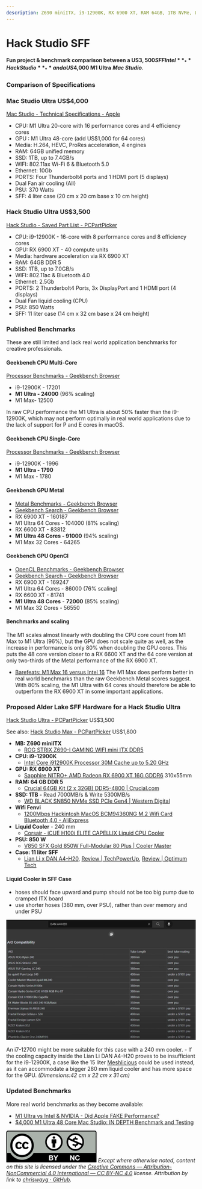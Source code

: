 ```yaml
---
description: Z690 miniITX, i9-12900K, RX 6900 XT, RAM 64GB, 1TB NVMe, Lian Li DAN A4-H20
---
```


# Hack Studio SFF

**Fun project & benchmark comparison between a US$3,500 SFF Intel** _**Hack Studio**_ **and a US$4,000 M1 Ultra** _**Mac Studio**_.

### Comparison of Specifications

### Mac Studio Ultra US$4,000

[Mac Studio - Technical Specifications - Apple](https://www.apple.com/mac-studio/specs/)

* CPU: M1 Ultra 20-core with 16 performance cores and 4 efficiency cores
* GPU : M1 Ultra 48-core (add US$1,000 for 64 cores)
* Media: H.264, HEVC, ProRes acceleration, 4 engines
* RAM: 64GB unified memory
* SSD: 1TB, up to 7.4GB/s
* WIFI: 802.11ax Wi-Fi 6 & Bluetooth 5.0
* Ethernet: 10Gb
* PORTS: Four Thunderbolt4 ports and 1 HDMI port (5 displays)
* Dual Fan air cooling (All)
* PSU: 370 Watts
* SFF: 4 liter case (20 cm x 20 cm base x 10 cm height)

### Hack Studio Ultra US$3,500

[Hack Studio - Saved Part List - PCPartPicker](https://pcpartpicker.com/user/chriswayg/saved/#view=YvRKqs)

* CPU: i9-12900K - 16-core with 8 performance cores and 8 efficiency cores
* GPU: RX 6900 XT - 40 compute units
* Media: hardware acceleration via RX 6900 XT
* RAM: 64GB DDR 5
* SSD: 1TB, up to 7.0GB/s
* WIFI: 802.11ac & Bluetooth 4.0
* Ethernet: 2.5Gb
* PORTS: 2 Thunderbolt4 Ports, 3x DisplayPort and 1 HDMI port (4 displays)
* Dual Fan liquid cooling (CPU)
* PSU: 850 Watts
* SFF: 11 liter case (14 cm x 32 cm base x 24 cm height)

### Published Benchmarks

These are still limited and lack real world application benchmarks for creative professionals.

#### Geekbench CPU Multi-Core

[Processor Benchmarks - Geekbench Browser](https://browser.geekbench.com/processor-benchmarks)

* i9-12900K - 17201
* **M1 Ultra - 24000** (96% scaling)
* M1 Max- 12500

In raw CPU performance the M1 Ultra is about 50% faster than the i9-12900K, which may not perform optimally in real world applications due to the lack of support for P and E cores in macOS.

#### Geekbench CPU Single-Core

[Processor Benchmarks - Geekbench Browser](https://browser.geekbench.com/processor-benchmarks)

* i9-12900K - 1996
* **M1 Ultra - 1790**
* M1 Max - 1780

#### Geekbench GPU Metal

* [Metal Benchmarks - Geekbench Browser](https://browser.geekbench.com/metal-benchmarks)
* [Geekbench Search - Geekbench Browser](https://browser.geekbench.com/search?k=v5\_compute\&page=3\&q=m1+ultra\&utf8=%E2%9C%93)
* RX 6900 XT - 160187
* M1 Ultra 64 Cores - 104000 (81% scaling)
* RX 6600 XT - 83812
* **M1 Ultra 48 Cores - 91000** (94% scaling)
* M1 Max 32 Cores - 64265

#### Geekbench GPU OpenCl

* [OpenCL Benchmarks - Geekbench Browser](https://browser.geekbench.com/opencl-benchmarks)
* [Geekbench Search - Geekbench Browser](https://browser.geekbench.com/search?k=v5\_compute\&page=3\&q=m1+ultra\&utf8=%E2%9C%93)
* RX 6900 XT - 169247
* M1 Ultra 64 Cores - 86000 (76% scaling)
* RX 6600 XT - 81741
* **M1 Ultra 48 Cores** - **72000** (85% scaling)
* M1 Max 32 Cores - 56550

#### Benchmarks and scaling

The M1 scales almost linearly with doubling the CPU core count from M1 Max to M1 Ultra (96%), but the GPU does not scale quite as well, as the increase in performance is only 80% when doubling the GPU cores. This puts the 48 core version closer to a RX 6600 XT and the 64 core version at only two-thirds of the Metal performance of the RX 6900 XT.

* [Barefeats: M1 Max 16 versus Intel 16](https://barefeats.com/m1-max-16-vs-intel-16.html) The M1 Max does perform better in real world benchmarks than the raw Geekbench Metal scores suggest. With 80% scaling, the M1 Ultra with 64 cores should therefore be able to outperform the RX 6900 XT in some important applications.

### Proposed Alder Lake SFF Hardware for a Hack Studio Ultra

[Hack Studio Ultra - PCPartPicker](https://pcpartpicker.com/user/chriswayg/saved/#view=YvRKqs) US$3,500

See also: [Hack Studio Max - PCPartPicker](https://pcpartpicker.com/user/chriswayg/saved/#view=rhvjnQ) US$1,800

* **MB: Z690 miniITX**
  * [ROG STRIX Z690-I GAMING WIFI mini ITX DDR5](https://rog.asus.com/motherboards/rog-strix/rog-strix-z690-i-gaming-wifi-model/)
* **CPU: i9-12900K**
  * [Intel Core i912900K Processor 30M Cache up to 5.20 GHz](https://ark.intel.com/content/www/us/en/ark/products/134599/intel-core-i912900k-processor-30m-cache-up-to-5-20-ghz.html)
* **GPU: RX 6900 XT**
  * [Sapphire NITRO+ AMD Radeon RX 6900 XT 16G GDDR6](https://www.sapphiretech.com/en/consumer/nitro-radeon-rx-6900-xt-16g-gddr6) 310x55mm
* **RAM: 64 GB DDR 5**
  * [Crucial 64GB Kit (2 x 32GB) DDR5-4800 | Crucial.com](https://www.crucial.com/memory/ddr5/ct2k32g48c40u5)
* **SSD: 1TB -** Read 7000MB/s & Write 5300MB/s
  * [WD BLACK SN850 NVMe SSD PCIe Gen4 | Western Digital](https://www.westerndigital.com/products/internal-drives/wd-black-sn850-nvme-ssd#WDS100T1X0E)
* **Wifi Fenvi**
  * [1200Mbps Hackintosh MacOS BCM94360NG M.2 Wifi Card Bluetooth 4.0 - AliExpress](https://www.aliexpress.com/item/32704591968.html)
* **Liquid Cooler** - 240 mm
  * [Corsair - iCUE H100i ELITE CAPELLIX Liquid CPU Cooler](https://www.corsair.com/us/en/Categories/Products/Liquid-Cooling/iCUE-ELITE-CAPELLIX-Liquid-CPU-Cooler/p/CW-9060046-WW)
* **PSU: 850 W**
  * [V850 SFX Gold 850W Full-Modular 80 Plus | Cooler Master](https://www.coolermaster.com/catalog/power-supplies/v-series/v850-sfx-gold/)
* **Case: 11 liter SFF**
  * [Lian Li x DAN A4-H20](https://lian-li.com/product/a4h2o/), [Review | TechPowerUp](https://www.techpowerup.com/review/lian-li-x-dan-a4-h2o/), [Review | Optimum Tech](https://www.youtube.com/watch?v=K3S5y\_uaFKQ)

#### Liquid Cooler in SFF Case

* hoses should face upward and pump should not be too big pump due to cramped ITX board
* use shorter hoses (380 mm, over PSU), rather than over memory and under PSU

![AIO Compatibility with Lian Li DAN A4-H20](../.gitbook/assets/8D4DAA02-5076-452D-849B-44D519C0C7A8.png)

An i7-12700 might be more suitable for this case with a 240 mm cooler. - If the cooling capacity inside the Lian Li DAN A4-H20 proves to be insufficient for the i9-12900K, a case like the 15 liter [Meshlicious](https://www.ssupd.co/products/meshlicious?variant=39809164214456) could be used instead, as it can accommodate a bigger 280 mm liquid cooler and has more space for the GPU. _(Dimensions:42 cm x 22 cm x 31 cm)_

### Updated Benchmarks

More real world benchmarks as they become available:

* [M1 Ultra vs Intel & NVIDIA - Did Apple FAKE Performance?](https://www.youtube.com/watch?v=hQqtYqT-Me8)
* [$4,000 M1 Ultra 48 Core Mac Studio: IN DEPTH Benchmark and Testing](https://www.youtube.com/watch?v=ZHSij9WREC4)



![](../images/by-nc-license.svg) _Except where otherwise noted, content on this site is licensed under the_ [_Creative Commons — Attribution-NonCommercial 4.0 International — CC BY-NC 4.0_](https://creativecommons.org/licenses/by-nc/4.0/) _license. Attribution by link to_ [_chriswayg · GitHub_](https://github.com/chriswayg)_._
